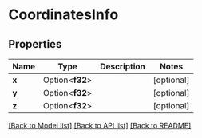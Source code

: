 # CoordinatesInfo

## Properties

Name | Type | Description | Notes
------------ | ------------- | ------------- | -------------
**x** | Option<**f32**> |  | [optional]
**y** | Option<**f32**> |  | [optional]
**z** | Option<**f32**> |  | [optional]

[[Back to Model list]](../README.md#documentation-for-models) [[Back to API list]](../README.md#documentation-for-api-endpoints) [[Back to README]](../README.md)


